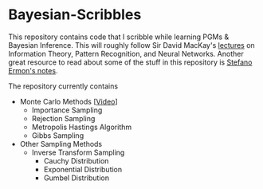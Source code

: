 # Bayesian-Scribbles
This repository contains code that I scribble while learning PGMs & Bayesian Inference. 
This will roughly follow Sir David MacKay's [lectures](https://www.youtube.com/watch?v=BCiZc0n6COY&list=PLruBu5BI5n4aFpG32iMbdWoRVAA-Vcso6)
on Information Theory, Pattern Recognition, and Neural Networks. Another great resource to read about some of the stuff 
in this repository is [Stefano Ermon's notes](https://ermongroup.github.io/cs228-notes/).    

The repository currently contains
* Monte Carlo Methods [[Video](https://www.youtube.com/watch?v=sN_0iGWcyLI)]
  * Importance Sampling
  * Rejection Sampling
  * Metropolis Hastings Algorithm
  * Gibbs Sampling
* Other Sampling Methods
  * Inverse Transform Sampling
    * Cauchy Distribution
    * Exponential Distribution
    * Gumbel Distribution